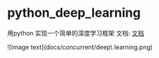 # python_deep_learning
用python 实现一个简单的深度学习框架
文档:
[文档](./docs/深度学习入门-v3.pdf)

![Image text](docs/concurrent/deep\ learning.png)

